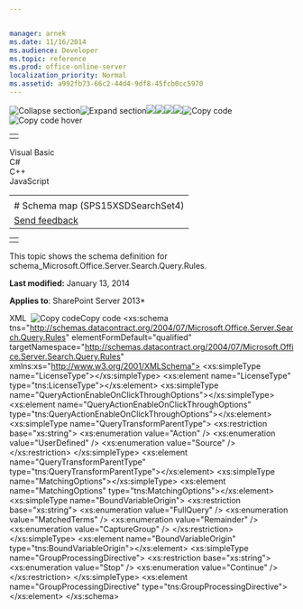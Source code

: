 ```yaml
---


manager: arnek
ms.date: 11/16/2014
ms.audience: Developer
ms.topic: reference
ms.prod: office-online-server
localization_priority: Normal
ms.assetid: a992fb73-66c2-44d4-9df8-45fcb0cc5970
---
```


![Collapse
section](../icons/collapse_all.gif "Collapse section")![Expand
section](../icons/expand_all.gif "Expand section")![](../icons/collapse_all.gif)![](../icons/expand_all.gif)![](../icons/dropdown.gif)![](../icons/dropdownHover.gif)![Copy
code](../icons/copycode.gif "Copy code")![Copy code
hover](../icons/copycodeHighlight.gif "Copy code hover")
<table>
<tbody>
<tr class="odd">
<td align="left"></td>
</tr>
</tbody>
</table>

Visual Basic  
C\#  
C++  
JavaScript  

<table>
<tbody>
<tr class="odd">
<td align="left"><span id="runningHeaderText"></span></td>
</tr>
<tr class="even">
<td align="left"># Schema map (SPS15XSDSearchSet4)</td>
</tr>
<tr class="odd">
<td align="left"><span id="headfeedbackarea" class="feedbackhead"><a href="javascript:SubmitFeedback(&#39;docthis@Microsoft.com&#39;,&#39;&#39;,&#39;&#39;,&#39;&#39;,&#39;1.0.18082.1225&#39;,&#39;%0\dThank%20you%20for%20your%20feedback.%20The%20developer%20writing%20teams%20use%20your%20feedback%20to%20improve%20documentation.%20While%20we%20are%20reviewing%20your%20feedback,%20we%20may%20send%20you%20e-mail%20to%20ask%20for%20clarification%20or%20feedback%20on%20a%20solution.%20We%20do%20not%20use%20your%20e-mail%20address%20for%20any%20other%20purpose%20and%20we%20delete%20it%20after%20we%20finish%20our%20review.%0\AFor%20further%20information%20about%20the%20privacy%20policies%20of%20Microsoft,%20please%20see%20http://privacy.microsoft.com/en-us/default.aspx.%0\A%0\d&#39;,&#39;Customer%20feedback&#39;);">Send feedback</a></span></td>
</tr>
</tbody>
</table>

<table>
<colgroup>
<col width="100%" />
</colgroup>
<tbody>
<tr class="odd">
<td align="left"></td>
</tr>
</tbody>
</table>

This topic shows the schema definition for <span
class="keyword">schema\_Microsoft.Office.Server.Search.Query.Rules</span>.

**Last modified:** January 13, 2014

**Applies to**: SharePoint Server 2013*

<span codelanguage="xmlLang"></span>
XML 
<span class="copyCode" onclick="CopyCode(this)"
onkeypress="CopyCode_CheckKey(this, event)"
onmouseover="ChangeCopyCodeIcon(this)"
onmouseout="ChangeCopyCodeIcon(this)" tabindex="0">![Copy
code](../icons/copycode.gif "Copy code")Copy code</span>
    <xs:schema tns="http://schemas.datacontract.org/2004/07/Microsoft.Office.Server.Search.Query.Rules" elementFormDefault="qualified" targetNamespace="http://schemas.datacontract.org/2004/07/Microsoft.Office.Server.Search.Query.Rules" xmlns:xs="http://www.w3.org/2001/XMLSchema">
        <xs:simpleType name="LicenseType"></xs:simpleType>
        <xs:element name="LicenseType" type="tns:LicenseType"></xs:element>
        <xs:simpleType name="QueryActionEnableOnClickThroughOptions"></xs:simpleType>
        <xs:element name="QueryActionEnableOnClickThroughOptions" type="tns:QueryActionEnableOnClickThroughOptions"></xs:element>
        <xs:simpleType name="QueryTransformParentType">
            <xs:restriction base="xs:string">
                <xs:enumeration value="Action" />
                <xs:enumeration value="UserDefined" />
                <xs:enumeration value="Source" />
            </xs:restriction>
        </xs:simpleType>
        <xs:element name="QueryTransformParentType" type="tns:QueryTransformParentType"></xs:element>
        <xs:simpleType name="MatchingOptions"></xs:simpleType>
        <xs:element name="MatchingOptions" type="tns:MatchingOptions"></xs:element>
        <xs:simpleType name="BoundVariableOrigin">
            <xs:restriction base="xs:string">
                <xs:enumeration value="FullQuery" />
                <xs:enumeration value="MatchedTerms" />
                <xs:enumeration value="Remainder" />
                <xs:enumeration value="CaptureGroup" />
            </xs:restriction>
        </xs:simpleType>
        <xs:element name="BoundVariableOrigin" type="tns:BoundVariableOrigin"></xs:element>
        <xs:simpleType name="GroupProcessingDirective">
            <xs:restriction base="xs:string">
                <xs:enumeration value="Stop" />
                <xs:enumeration value="Continue" />
            </xs:restriction>
        </xs:simpleType>
        <xs:element name="GroupProcessingDirective" type="tns:GroupProcessingDirective"></xs:element>
    </xs:schema>








